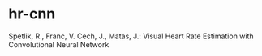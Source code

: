 # hr-cnn
Spetlik, R., Franc, V. Cech, J., Matas, J.: Visual Heart Rate Estimation with Convolutional Neural Network
